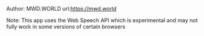 
Author: MWD.WORLD
url:https://mwd.world

Note: This app uses the Web Speech API
which is experimental and may not 
fully work in some versions of certain browsers